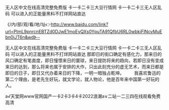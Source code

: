 无人区中文在线高清完整免费版
卡一卡二卡三大豆行情网
卡一卡二卡三无人区乱码
可以进入的正能量黑料不打烊网站直达


《/内/部/观/看/地/址👉http://www.baidu.com/link?url=PImL9pnrcnEBTZd0DJwE1moEyQXs0YpuTA91QfbU6RL0wbkiFlNcvMuEbn0iJT6n&wd》--

无人区中文在线高清完整免费版
卡一卡二卡三大豆行情网
卡一卡二卡三无人区乱码
可以进入的正能量黑料不打烊网站直达
那即日的街口确定有感化力，那来日的风口确定有笔直度，即日憧憬来日的寰球，来日提防将来的趋向，若即日没有变成来日的达到，那么将来也属于安排的大作，只出此刻充分的虚无艺术，而来日都是即日的日子，即日又代办着来日的下降，一明一暗独占乾坤。
　　我喜欢鲁迅的第二个理由，是老先生好玩，就文学论，就人物论，他是百年来中国第一好玩的人。





а√天堂网www官网国产一卡2卡3卡4卡2022浪潮a∨二站一二三四在线观看免费高清
